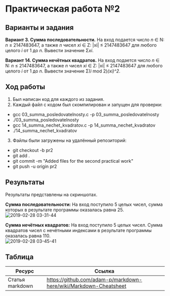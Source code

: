 # Практическая работа №2

## Варианты и задания

**Вариант 3. Сумма последовательности.** На вход подается число *n* ∈ N: *n* ≤ 2147483647, а также *n* чисел *xi* ∈ Z: |xi| ≤ 2147483647 для любого целого *i* от 1 до *n*. Вывести значение Σ*xi*.

**Вариант 14. Сумма нечётных квадратов.** На вход подается число *n* ∈ N: *n* ≤ 2147483647, а также *n* чисел *xi* ∈ Z: |xi| ≤ 2147483647 для любого целого *i* от 1 до *n*. Вывести значение Σ(*i* mod 2)*(xi)^2*.

## Ход работы

1. Был написан код для каждого из задания.
2. Каждый файл с кодом был скомпилирован и запущен для проверки: 
  * gcc 03_summa_posledovatelnosty.c -p 03_summa_posledovatelnosty
  * ./03_summa_posledovatelnosty
  * gcc 14_summa_nechet_kvadratov.c -p 14_summa_nechet_kvadratov
  * ./14_summa_nechet_kvadratov
3. Файлы были загружены на удалённый репозиторий:
  * git checkout -b pr2
  * git add .
  * git commit -m "Added files for the second practical work"
  * git push -u origin pr2

## Результаты

Результаты представлены на скриншотах.

**Сумма последовательности:**
На вход поступило 5 целых чисел, сумма которых в результате программы оказалась равна 25.  
![2019-02-28 03-31-44](https://user-images.githubusercontent.com/47746685/53521381-8b0b5c00-3b0a-11e9-96f1-3b971b20280e.png)

**Сумма нечётных квадратов:**
На вход поступило 5 целых чисел. Сумма квадратов чисел с нечётными индексами в результате программы оказалась равна 110.  
![2019-02-28 03-45-41](https://user-images.githubusercontent.com/47746685/53521671-551aa780-3b0b-11e9-9555-a5a620ab3340.png)

## Таблица

| Ресурс          | Ссылка                                                           |
| ------------    | -----------------------------------------------------------------|
| Статья markdown | https://github.com/adam-p/markdown-here/wiki/Markdown-Cheatsheet |

